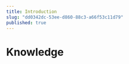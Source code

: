 ```yaml
---
title: Introduction
slug: "dd0342dc-53ee-d860-88c3-a66f53c11d79"
published: true
---
```


# Knowledge